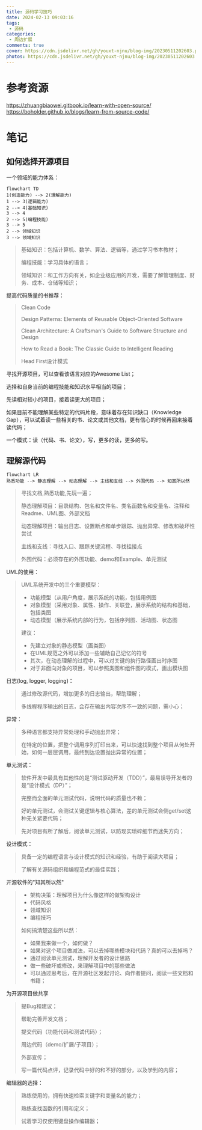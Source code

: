 ```yaml
---
title: 源码学习技巧
date: 2024-02-13 09:03:16
tags:
 - 源码
categories:
 - 周边扩展
comments: true
cover: https://cdn.jsdelivr.net/gh/youxt-njnu/blog-img/20230511202603.png
photos: https://cdn.jsdelivr.net/gh/youxt-njnu/blog-img/20230511202603.png
---
```

# 参考资源

https://zhuangbiaowei.gitbook.io/learn-with-open-source/
https://boholder.github.io/blogs/learn-from-source-code/

# 笔记

## 如何选择开源项目

一个领域的能力体系：

```mermaid
flowchart TD
1(创造能力) --> 2(理解能力)
1 --> 3(逻辑能力)
2 --> 4(基础知识)
3 --> 4
2 --> 5(编程技能)
3 --> 5
2 --> 领域知识
3 --> 领域知识
```

> 基础知识：包括计算机、数学、算法、逻辑等，通过学习书本教材；
>
> 编程技能：学习具体的语言；
>
> 领域知识：和工作方向有关，如企业级应用的开发，需要了解管理制度、财务、成本、仓储等知识；

提高代码质量的书推荐：

> Clean Code
>
> Design Patterns: Elements of Reusable Object-Oriented Software
>
> Clean Architecture: A Craftsman's Guide to Software Structure and Design
>
> How to Read a Book: The Classic Guide to Intelligent Reading
>
> Head First设计模式

寻找开源项目，可以查看该语言对应的Awesome List；

选择和自身当前的编程技能和知识水平相当的项目；

先读相对较小的项目，接着读更大的项目；

如果目前不能理解某些特定的代码片段，意味着存在知识缺口（Knowledge Gap），可以试着读一些相关的书、论文或其他文档，更有信心的时候再回来接着读代码；

一个模式：读（代码、书、论文），写，更多的读，更多的写。

## 理解源代码

```mermaid
flowchart LR
熟悉功能 --> 静态理解 --> 动态理解 --> 主线和支线 --> 外围代码 --> 知其所以然
```

> 寻找文档,熟悉功能,先玩一遍；
>
> 静态理解项目：目录结构、包名和文件名、类名函数名和变量名、注释和Readme、UML图、外部文档
>
> 动态理解项目：输出日志、设置断点和单步跟踪、抛出异常、修改和破坏性尝试
>
> 主线和支线：寻找入口、跟踪关键流程、寻找挂接点
>
> 外围代码：必须存在的外围功能、demo和Example、单元测试

UML的使用：

> UML系统开发中的三个重要模型：
>
> * 功能模型（从用户角度，展示系统的功能，包括用例图
> * 对象模型（采用对象、属性、操作、关联登，展示系统的结构和基础，包括类图
> * 动态模型（展示系统内部的行为，包括序列图、活动图、状态图
>
> 建议：
>
> * 先建立对象的静态模型（画类图）
> * 在UML规范之外可以添加一些辅助自己记忆的符号
> * 其次，在动态理解的过程中，可以对关键的执行路径画出时序图
> * 对于非面向对象的项目，可以参照类图和组件图的模式，画出模块图

日志(log, logger, logging)：

> 通过修改源代码，增加更多的日志输出，帮助理解；
>
> 多线程程序输出的日志，会存在输出内容次序不一致的问题，需小心；

异常：

> 多种语言都支持异常处理和手动抛出异常；
>
> 在特定的位置，把整个调用序列打印出来，可以快速找到整个项目从何处开始，如何一层层调用，最终到达设置抛出异常的位置；

单元测试：

> 软件开发中最具有其他性的是“测试驱动开发（TDD）”，最易误导开发者的是“设计模式（DP）”；
>
> 完整而全面的单元测试代码，说明代码的质量也不赖；
>
> 好的单元测试，会测试关键逻辑与核心算法，差的单元测试会侧get/set这种无关紧要代码；
>
> 先对项目有所了解后，阅读单元测试，以防现实琐碎细节而迷失方向；

设计模式：

> 具备一定的编程语言与设计模式的知识和经验，有助于阅读大项目；
>
> 了解有关源码组织和编程范式的最佳实践；

开源软件的"知其所以然"

> * 架构决策：理解项目为什么像这样的做架构设计
> * 代码风格
> * 领域知识
> * 编程技巧
>
> 如何搞清楚这些所以然：
>
> * 如果我来做一个，如何做？
> * 如果对这个项目做减法，可以去掉哪些模块和代码？真的可以去掉吗？
> * 通过阅读单元测试，理解开发者的设计思路
> * 做一些破坏或修改，来理解项目中的那些做法
> * 可以通过思考后，在开源社区发起讨论、向作者提问，阅读一些文档和书籍；

为开源项目做共享

> 提Bug和建议；
>
> 帮助完善开发文档；
>
> 提交代码（功能代码和测试代码）；
>
> 周边代码（demo/扩展/子项目）；
>
> 外部宣传；
>
> 写一篇代码点评，记录代码中好的和不好的部分，以及学到的内容；

编辑器的选择：

> 熟练使用的，拥有快速检索关键字和变量名的能力；
>
> 熟练查找函数的引用和定义；
>
> 试着学习仅使用键盘操作编辑器；
